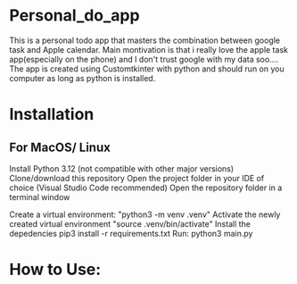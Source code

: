 # Personal_do_app
   This is a  personal todo app that masters the combination between google task and Apple calendar. Main montivation is that i really love the apple task app(especially on the phone)
   and I don't trust google with my data soo....
      The app is created using Customtkinter with python and should run on you computer as long as python is installed.

# Installation
  ## For MacOS/ Linux
   Install Python 3.12 (not compatible with other major versions)
   Clone/download this repository
   Open the project folder in your IDE of choice (Visual Studio Code recommended)
   Open the repository folder in a terminal window
   
   Create a virtual environment: "python3 -m venv .venv"
   Activate the newly created virtual environment "source .venv/bin/activate"
   Install the depedencies pip3 install -r requirements.txt
   Run: python3 main.py

# How to Use:
   
